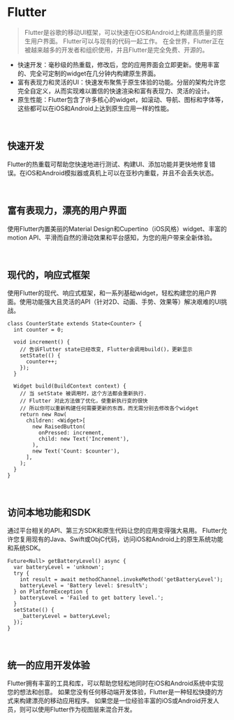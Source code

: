 # **Flutter**

> Flutter是谷歌的移动UI框架，可以快速在iOS和Android上构建高质量的原生用户界面。
> Flutter可以与现有的代码一起工作。
> 在全世界，Flutter正在被越来越多的开发者和组织使用，并且Flutter是完全免费、开源的。

- 快速开发：毫秒级的热重载，修改后，您的应用界面会立即更新。使用丰富的、完全可定制的widget在几分钟内构建原生界面。
- 富有表现力和灵活的UI：快速发布聚焦于原生体验的功能。分层的架构允许您完全自定义，从而实现难以置信的快速渲染和富有表现力、灵活的设计。
- 原生性能：Flutter包含了许多核心的widget，如滚动、导航、图标和字体等，这些都可以在iOS和Android上达到原生应用一样的性能。

&nbsp;

## 快速开发

Flutter的热重载可帮助您快速地进行测试、构建UI、添加功能并更快地修复错误。在iOS和Android模拟器或真机上可以在亚秒内重载，并且不会丢失状态。

&nbsp;

## 富有表现力，漂亮的用户界面

使用Flutter内置美丽的Material Design和Cupertino（iOS风格）widget、丰富的motion API、平滑而自然的滑动效果和平台感知，为您的用户带来全新体验。

&nbsp;

## 现代的，响应式框架

使用Flutter的现代、响应式框架，和一系列基础widget，轻松构建您的用户界面。使用功能强大且灵活的API（针对2D、动画、手势、效果等）解决艰难的UI挑战。

```
class CounterState extends State<Counter> {
  int counter = 0;

  void increment() {
    // 告诉Flutter state已经改变, Flutter会调用build()，更新显示
    setState(() {
      counter++;
    });
  }

  Widget build(BuildContext context) {
    // 当 setState 被调用时，这个方法都会重新执行.
    // Flutter 对此方法做了优化，使重新执行变的很快
    // 所以你可以重新构建任何需要更新的东西，而无需分别去修改各个widget
    return new Row(
      children: <Widget>[
        new RaisedButton(
          onPressed: increment,
          child: new Text('Increment'),
        ),
        new Text('Count: $counter'),
      ],
    );
  }
}
```

&nbsp;

## 访问本地功能和SDK

通过平台相关的API、第三方SDK和原生代码让您的应用变得强大易用。
Flutter允许您复用现有的Java、Swift或ObjC代码，访问iOS和Android上的原生系统功能和系统SDK。

```
Future<Null> getBatteryLevel() async {
  var batteryLevel = 'unknown';
  try {
    int result = await methodChannel.invokeMethod('getBatteryLevel');
    batteryLevel = 'Battery level: $result%';
  } on PlatformException {
    batteryLevel = 'Failed to get battery level.';
  }
  setState(() {
    _batteryLevel = batteryLevel;
  });
}
```

&nbsp;

## 统一的应用开发体验

Flutter拥有丰富的工具和库，可以帮助您轻松地同时在iOS和Android系统中实现您的想法和创意。
如果您没有任何移动端开发体验，Flutter是一种轻松快捷的方式来构建漂亮的移动应用程序。
如果您是一位经验丰富的iOS或Android开发人员，则可以使用Flutter作为视图层来混合开发。